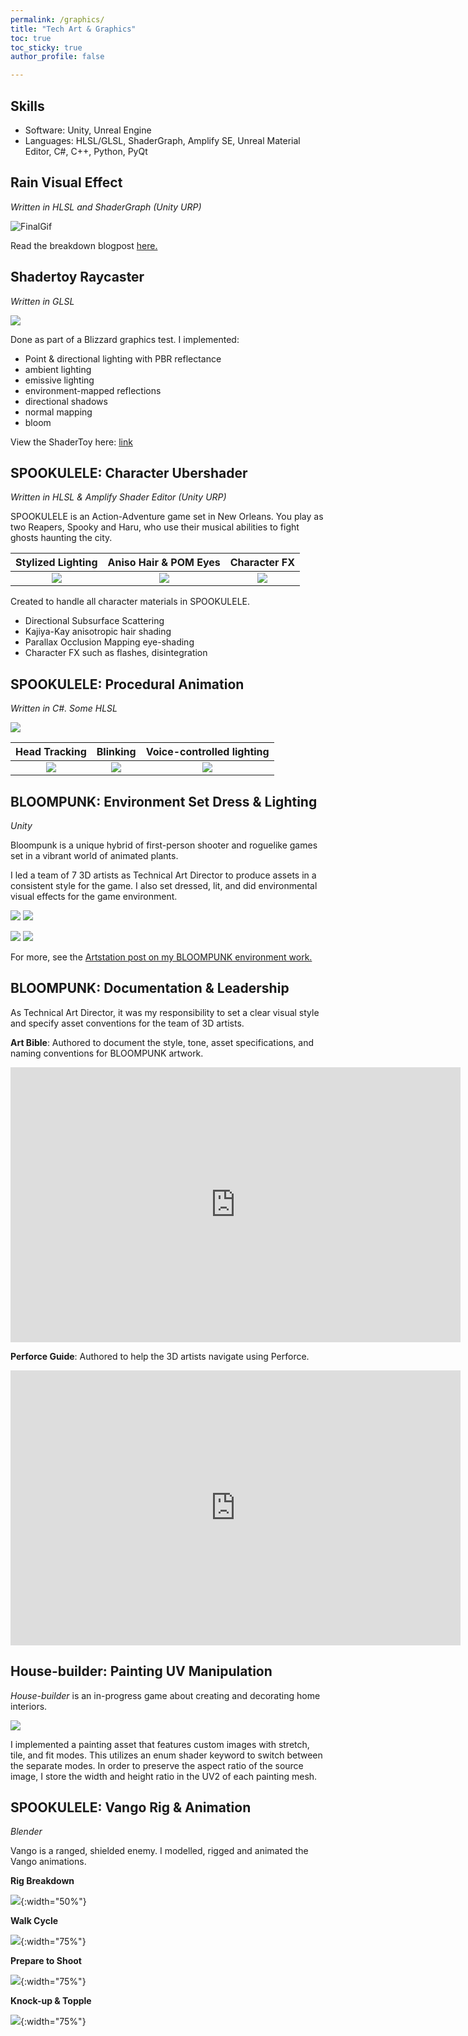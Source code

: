 ```yaml
---
permalink: /graphics/
title: "Tech Art & Graphics"
toc: true
toc_sticky: true
author_profile: false

---
```


## Skills

- Software: Unity, Unreal Engine
- Languages: HLSL/GLSL, ShaderGraph, Amplify SE, Unreal Material Editor, C#, C++, Python, PyQt

## Rain Visual Effect
*Written in HLSL and ShaderGraph (Unity URP)*

![FinalGif](../_site/assets/images/portfolio/swallow-falls-rain.gif)

Read the breakdown blogpost [here.](https://www.sheehanahmed.com/realtime-rain-vfx-breakdown/)

## Shadertoy Raycaster
*Written in GLSL*

![](/assets/images/portfolio/shadertoy-raycaster.gif)



Done as part of a Blizzard graphics test. I implemented:
* Point & directional lighting with PBR reflectance
* ambient lighting
* emissive lighting
* environment-mapped reflections
* directional shadows
* normal mapping
* bloom

View the ShaderToy here: [link](https://www.shadertoy.com/view/cd2GWW)

## SPOOKULELE: Character Ubershader
*Written in HLSL & Amplify Shader Editor (Unity URP)*

SPOOKULELE is an Action-Adventure game set in New Orleans. You play as two Reapers, Spooky and Haru, who use their musical abilities to fight ghosts haunting the city.

Stylized Lighting            |  Aniso Hair & POM Eyes          |  Character FX
:-------------------------:|:-------------------------:|:-------------------------:
![](/assets/images/portfolio/spookulele-character-shader-1.gif) | ![](/assets/images/portfolio/spookulele-character-shader-2.gif) | ![](/assets/images/portfolio/spookulele-character-shader-3.gif)


Created to handle all character materials in SPOOKULELE.
* Directional Subsurface Scattering
* Kajiya-Kay anisotropic hair shading
* Parallax Occlusion Mapping eye-shading
* Character FX such as flashes, disintegration

## SPOOKULELE: Procedural Animation
*Written in C#. Some HLSL*

![](/assets/images/portfolio/spookulele-procedural-animation-1.gif)

Head Tracking            |  Blinking          |  Voice-controlled lighting
:-------------------------:|:-------------------------:|:-------------------------:
![](/assets/images/portfolio/spookulele-procedural-animation-2.gif) | ![](/assets/images/portfolio/spookulele-procedural-animation-3.gif) | ![](/assets/images/portfolio/spookulele-procedural-animation-4.gif)

## BLOOMPUNK: Environment Set Dress & Lighting
*Unity*

Bloompunk is a unique hybrid of first-person shooter and roguelike games set in a vibrant world of animated plants.

I led a team of 7 3D artists as Technical Art Director to produce assets in a consistent style for the game. I also set dressed, lit, and did environmental visual effects for the game environment.

![](https://cdna.artstation.com/p/assets/images/images/062/971/888/large/sheehan-ahmed-bp-pf-01.jpg?1684380933)
![](https://cdnb.artstation.com/p/assets/images/images/062/971/889/large/sheehan-ahmed-bp-pf-02.jpg?1684380944)

![](https://cdna.artstation.com/p/assets/images/images/062/971/842/original/sheehan-ahmed-bp-gif01.gif?1684380786)
![](https://cdnb.artstation.com/p/assets/images/images/062/971/845/original/sheehan-ahmed-bp-gif02.gif?1684380796)

For more, see the [Artstation post on my BLOOMPUNK environment work.](https://www.artstation.com/artwork/OGwmy8)

## BLOOMPUNK: Documentation & Leadership

As Technical Art Director, it was my responsibility to set a clear visual style and specify asset conventions for the team of 3D artists.

**Art Bible**: Authored to document the style, tone, asset specifications, and naming conventions for BLOOMPUNK artwork.

<iframe src="https://docs.google.com/presentation/d/e/2PACX-1vT1r_zCHBDd-lSEA7oSzUYJciENr_6UDgb4DAf9SfUh2BxeK_W33xe7gcDRHBPxGcgK9pXnjvvFZ2BA/embed?start=false&loop=false&delayms=3000" frameborder="0" width="720" height="440" allowfullscreen="true" mozallowfullscreen="true" webkitallowfullscreen="true"></iframe>

**Perforce Guide**: Authored to help the 3D artists navigate using Perforce.

<iframe src="https://docs.google.com/presentation/d/e/2PACX-1vQdu-5Cl3APe16DpUnxfqBE5YvmhiGMfOS54QBipygqnHbWsQowrpPfkK-H_OgYruNZNl-gSM2tD4In/embed?start=false&loop=false&delayms=3000" frameborder="0" width="720" height="440" allowfullscreen="true" mozallowfullscreen="true" webkitallowfullscreen="true"></iframe>

## House-builder: Painting UV Manipulation

*House-builder* is an in-progress game about creating and decorating home interiors.

![](/assets/images/portfolio/housebuilder-painting-resizer.gif)

I implemented a painting asset that features custom images with stretch, tile, and fit modes. This utilizes an enum shader keyword to switch between the separate modes. In order to preserve the aspect ratio of the source image, I store the width and height ratio in the UV2 of each painting mesh.

## SPOOKULELE: Vango Rig & Animation
*Blender*

Vango is a ranged, shielded enemy. I modelled, rigged and animated the Vango animations.

**Rig Breakdown**

![](/assets/images/portfolio/spookulele-vango-rig-breakdown.gif){:width="50%"}

**Walk Cycle**

![](/assets/images/portfolio/spookulele-vango-walk.gif){:width="75%"}

**Prepare to Shoot**

![](/assets/images/portfolio/spookulele-vango-shoot.gif){:width="75%"}

**Knock-up & Topple**

![](/assets/images/portfolio/spookulele-vango-knock-up.gif){:width="75%"}